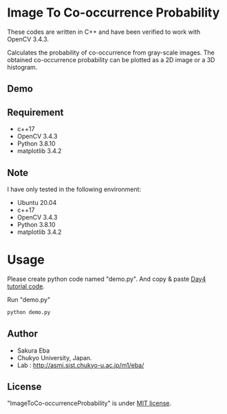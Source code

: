 # Image To Co-occurrence Probability
These codes are written in C++ and have been verified to work with OpenCV 3.4.3.

Calculates the probability of co-occurrence from gray-scale images.
The obtained co-occurrence probability can be plotted as a 2D image or a 3D histogram.

## Demo

## Requirement
* c++17
* OpenCV 3.4.3
* Python 3.8.10
* matplotlib 3.4.2

## Note
I have only tested in the following environment:
* Ubuntu 20.04
* c++17
* OpenCV 3.4.3
* Python 3.8.10
* matplotlib 3.4.2
 
# Usage
 
Please create python code named "demo.py".
And copy &amp; paste [Day4 tutorial code](https://cpp-learning.com/pyxel_physical_sim4/).
 
Run "demo.py"
 
```bash
python demo.py
```
 

 
## Author
* Sakura Eba
* Chukyo University, Japan.
* Lab : http://asmi.sist.chukyo-u.ac.jp/m1/eba/
 
## License
"ImageToCo-occurrenceProbability" is under [MIT license](https://en.wikipedia.org/wiki/MIT_License).

